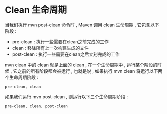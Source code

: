 # Clean 生命周期

当我们执行 mvn post-clean 命令时 , Maven 调用 clean 生命周期 , 它包含以下阶段 : 

* pre-clean : 执行一些需要在clean之前完成的工作
* clean : 移除所有上一次构建生成的文件
* post-clean : 执行一些需要在clean之后立刻完成的工作

mvn clean 中的 clean 就是上面的 clean , 在一个生命周期中 , 运行某个阶段的时候 , 它之前的所有阶段都会被运行 , 也就是说 , 如果执行 mvn clean 将运行以下两个生命周期阶段 : 

```
pre-clean, clean
```

如果我们运行 mvn post-clean , 则运行以下三个生命周期阶段 : 

```
pre-clean, clean, post-clean
```



